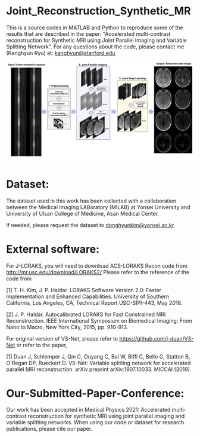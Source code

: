 # Joint_Reconstruction_Synthetic_MR

This is a source codes in MATLAB and Python to reproduce some of the results that are described in the paper: "Accelerated multi-contrast reconstruction for Synthetic MRI using Joint Parallel Imaging and Variable Splitting Network". For any questions about the code, please contact me (Kanghyun Ryu) at: kanghyun@stanford.edu

![Overview](https://github.com/KHRyu8985/Joint_Reconstruction_Synthetic_MR/blob/master/Front_figure.jpg?raw=true)

# Dataset:
The dataset used in this work has been collected with a collaboration between the Medical Imaging LABoratory (MILAB) at Yonsei University and University of Ulsan College of Medicine, Asan Medical Center. 

If needed, please request the dataset to donghyunkim@yonsei.ac.kr.

# External software: 
For J-LORAKS, you will need to download ACS-LORAKS Recon code from http://mr.usc.edu/download/LORAKS2/
Please refer to the reference of the code from

[1] T. H. Kim, J. P. Haldar.  LORAKS Software Version 2.0:
    Faster Implementation and Enhanced Capabilities.  University of Southern
    California, Los Angeles, CA, Technical Report USC-SIPI-443, May 2018.

[2] J. P. Haldar. Autocalibrated LORAKS for Fast Constrained MRI
    Reconstruction. IEEE International Symposium on Biomedical Imaging: From
    Nano to Macro, New York City, 2015, pp. 910-913.

For original version of VS-Net, please refer to https://github.com/j-duan/VS-Net
or refer to the paper,

[1] Duan J, Schlemper J, Qin C, Ouyang C, Bai W, Biffi C, Bello G, Statton B, O'Regan DP, Rueckert D. VS-Net: Variable splitting network for accelerated parallel MRI reconstruction. arXiv preprint arXiv:1907.10033. MICCAI (2019).

# Our-Submitted-Paper-Conference:

Our work has been accepted in Medical Physics 2021: Accelerated multi‐contrast reconstruction for synthetic MRI using joint parallel imaging and variable splitting networks. 
When using our code or dataset for research publications, please cite our paper.
